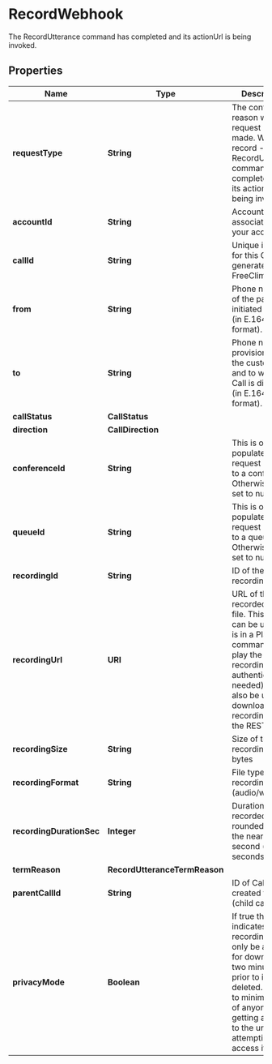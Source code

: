 

# RecordWebhook

The RecordUtterance command has completed and its actionUrl is being invoked.

## Properties

Name | Type | Description | Notes
------------ | ------------- | ------------- | -------------
**requestType** | **String** | The context or reason why this request is being made. Will be record - The RecordUtterance command has completed and its actionUrl is being invoked. |  [optional]
**accountId** | **String** | Account ID associated with your account. |  [optional]
**callId** | **String** | Unique identifier for this Call, generated by FreeClimb |  [optional]
**from** | **String** | Phone number of the party that initiated the Call (in E.164 format). |  [optional]
**to** | **String** | Phone number provisioned to the customer and to which this Call is directed (in E.164 format). |  [optional]
**callStatus** | **CallStatus** |  |  [optional]
**direction** | **CallDirection** |  |  [optional]
**conferenceId** | **String** | This is only populated if request pertains to a conference. Otherwise, it is set to null. |  [optional]
**queueId** | **String** | This is only populated if the request pertains to a queue. Otherwise, it is set to null. |  [optional]
**recordingId** | **String** | ID of the recording. |  [optional]
**recordingUrl** | **URI** | URL of the recorded audio file. This URL can be used as is in a Play command to play the recording (no authentication needed). It can also be used to download a recording file via the REST API. |  [optional]
**recordingSize** | **String** | Size of the recording in bytes |  [optional]
**recordingFormat** | **String** | File type of the recording (audio/wav) |  [optional]
**recordingDurationSec** | **Integer** | Duration of the recorded audio rounded up to the nearest second (in seconds) |  [optional]
**termReason** | **RecordUtteranceTermReason** |  |  [optional]
**parentCallId** | **String** | ID of Call that created this leg (child call). |  [optional]
**privacyMode** | **Boolean** | If true then it indicates the recording will only be available for download for two minutes prior to it being deleted. This is to minimize risk of anyone else getting access to the url and attempting to access it. |  [optional]



